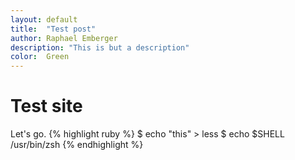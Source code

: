 ```yaml
---
layout: default
title:  "Test post"
author: Raphael Emberger
description: "This is but a description"
color:	Green
---
```

# Test site
Let's go.
{% highlight ruby %}
$ echo "this" > less
$ echo $SHELL
/usr/bin/zsh
{% endhighlight %}
